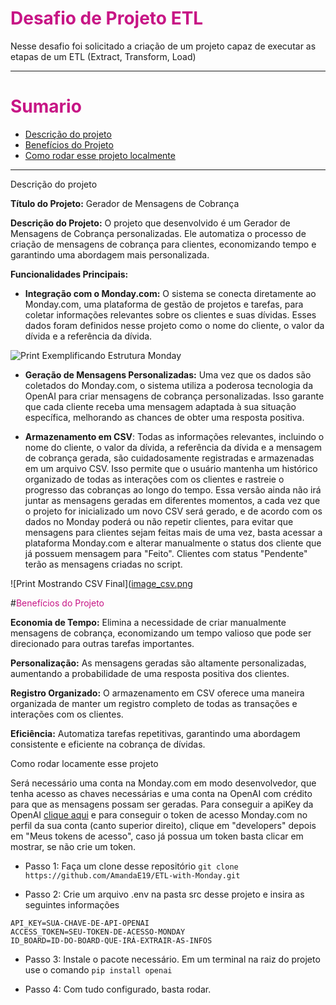 # <font color="#C71585">**Desafio de Projeto ETL**</font>

Nesse desafio foi solicitado a criação de um projeto capaz de executar as etapas de um ETL (Extract, Transform, Load)

*******
# <font color="#C71585">**Sumario**</font>
 - [Descrição do projeto](#project_description)
 - [Benefícios do Projeto](#benefits)
 - [Como rodar esse projeto localmente](#initializingapp)
*******

<div id="project_description></div>

#<font color="#C71585">Descrição do projeto</font> 

**Título do Projeto:** Gerador de Mensagens de Cobrança

**Descrição do Projeto:** O projeto que desenvolvido é um Gerador de Mensagens de Cobrança personalizadas. Ele automatiza o processo de criação de mensagens de cobrança para clientes, economizando tempo e garantindo uma abordagem mais personalizada.

**Funcionalidades Principais:**

* **Integração com o Monday.com:** O sistema se conecta diretamente ao Monday.com, uma plataforma de gestão de projetos e tarefas, para coletar informações relevantes sobre os clientes e suas dívidas. Esses dados foram definidos nesse projeto como o nome do cliente, o valor da dívida e a referência da dívida.

![Print Exemplificando Estrutura Monday]([image.png](https://github.com/AmandaE19/ETL-with-Monday/blob/main/src/images/image.png?raw=true))

* **Geração de Mensagens Personalizadas:** Uma vez que os dados são coletados do Monday.com, o sistema utiliza a poderosa tecnologia da OpenAI para criar mensagens de cobrança personalizadas. Isso garante que cada cliente receba uma mensagem adaptada à sua situação específica, melhorando as chances de obter uma resposta positiva.

* **Armazenamento em CSV**: Todas as informações relevantes, incluindo o nome do cliente, o valor da dívida, a referência da dívida e a mensagem de cobrança gerada, são cuidadosamente registradas e armazenadas em um arquivo CSV. Isso permite que o usuário mantenha um histórico organizado de todas as interações com os clientes e rastreie o progresso das cobranças ao longo do tempo. Essa versão ainda não irá juntar as mensagens geradas em diferentes momentos, a cada vez que o projeto for inicializado um novo CSV será gerado, e de acordo com os dados no Monday poderá ou não repetir clientes, para evitar que mensagens para clientes sejam feitas mais de uma vez, basta acessar a plataforma Monday.com e alterar manualmente o status dos cliente que já possuem mensagem para "Feito". Clientes com status "Pendente" terão as mensagens criadas no script.

![Print Mostrando CSV Final]([image_csv.png](https://github.com/AmandaE19/ETL-with-Monday/blob/main/src/images/image_csv.png?raw=true)

<div id="benefits"></div>

#<font color="#C71585">Benefícios do Projeto</font>

**Economia de Tempo:** Elimina a necessidade de criar manualmente mensagens de cobrança, economizando um tempo valioso que pode ser direcionado para outras tarefas importantes.

**Personalização:** As mensagens geradas são altamente personalizadas, aumentando a probabilidade de uma resposta positiva dos clientes.

**Registro Organizado:** O armazenamento em CSV oferece uma maneira organizada de manter um registro completo de todas as transações e interações com os clientes.

**Eficiência:** Automatiza tarefas repetitivas, garantindo uma abordagem consistente e eficiente na cobrança de dívidas.

<div id="initializingapp></div>

#<font color="#C71585">Como rodar locamente esse projeto</font>

Será necessário uma conta na Monday.com em modo desenvolvedor, que tenha acesso as chaves necessárias e uma conta na OpenAI com crédito para que as mensagens possam ser geradas. Para conseguir a apiKey da OpenAI [clique aqui](https://platform.openai.com/account/api-keys) e para conseguir o token de acesso Monday.com no perfil da sua conta (canto superior direito), clique em "developers" depois em "Meus tokens de acesso", caso já possua um token basta clicar em mostrar, se não crie um token.
* Passo 1: Faça um clone desse repositório
```git clone https://github.com/AmandaE19/ETL-with-Monday.git```

* Passo 2: Crie um arquivo .env na pasta src desse projeto e insira as seguintes informações
```
API_KEY=SUA-CHAVE-DE-API-OPENAI
ACCESS_TOKEN=SEU-TOKEN-DE-ACESSO-MONDAY
ID_BOARD=ID-DO-BOARD-QUE-IRÁ-EXTRAIR-AS-INFOS
```

* Passo 3: Instale o pacote necessário. Em um terminal na raiz do projeto use o comando ```pip install openai```

* Passo 4: Com tudo configurado, basta rodar.
